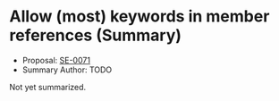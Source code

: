 # Allow (most) keywords in member references (Summary)

* Proposal: [SE-0071](https://github.com/apple/swift-evolution/blob/main/proposals/0071-member-keywords.md)
* Summary Author: TODO

Not yet summarized.
